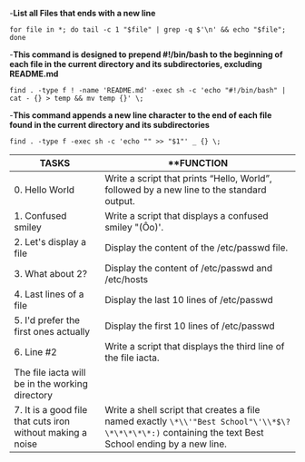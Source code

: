 
-**List all Files that ends with a new line**  

`for file in *; do tail -c 1 "$file" | grep -q $'\n' && echo "$file"; done`  

-**This command is designed to prepend #!/bin/bash to the beginning of each file in the current directory and its subdirectories, excluding README.md**

`find . -type f ! -name 'README.md' -exec sh -c 'echo "#!/bin/bash" | cat - {} > temp && mv temp {}' \;`

-**This command appends a new line character to the end of each file found in the current directory and its subdirectories**

`find . -type f -exec sh -c 'echo "" >> "$1"' _ {} \;`

|**TASKS**|**FUNCTION|
|------------|------------|
|0. Hello World |Write a script that prints “Hello, World”, followed by a new line to the standard output.|
|1. Confused smiley |Write a script that displays a confused smiley "(Ôo)'.|
|2. Let's display a file|Display the content of the /etc/passwd file.|
|3. What about 2?|Display the content of /etc/passwd and /etc/hosts|
|4. Last lines of a file |Display the last 10 lines of /etc/passwd|
|5. I'd prefer the first ones actually |Display the first 10 lines of /etc/passwd|
|6. Line #2 |Write a script that displays the third line of the file iacta.
The file iacta will be in the working directory|
|7. It is a good file that cuts iron without making a noise|Write a shell script that creates a file named exactly `\*\\'"Best School"\'\\*$\?\*\*\*\*\*:)` containing the text Best School ending by a new line.|
